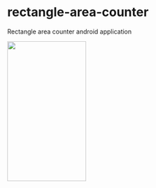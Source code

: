 # rectangle-area-counter
Rectangle area counter android application

<img src="http://avincode.xyz/wp-content/uploads/2017/06/photo6217548164571965395.jpg" height="320" width="180">
